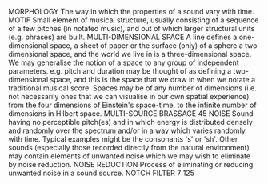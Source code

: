 
MORPHOLOGY
The way in which the properties of a sound vary with time.
MOTIF
Small element of musical structure, usually consisting of a sequence of a few pitches (in notated music),
and out of which larger structural units (e.g. phrases) are built.
MULTI-DIMENSIONAL SPACE
A line defines a one-dimensional space, a sheet of paper or the surface (only) of a sphere a
two-dimensional space, and the world we live in is a three-dimensional space. We may generalise the
notion of a space to any group of independent parameters. e.g. pitch and duration may be thought of as
defining a two-dimensional space, and this is the space that we draw in when we notate a traditional
musical score. Spaces may be of any number of dimensions (i.e. not necessarily ones that we can
visualise in our own spatial experience) from the four dimensions of Einstein's space-time, to the
infinite number of dimensions in Hilbert space.
MULTI-SOURCE BRASSAGE
45
NOISE
Sound having no perceptible pitch(es) and in which energy is distributed densely and randomly over the
spectrum and/or in a way which varies randomly with time. Typical examples might be the consonants
's' or 'sh'. Other sounds (especially those recorded directly from the natural environment) may contain
elements of unwanted noise which we may wish to eliminate by noise reduction.
NOISE REDUCTION
Process of eliminating or reducing unwanted noise in a sound source.
NOTCH FILTER
7
125